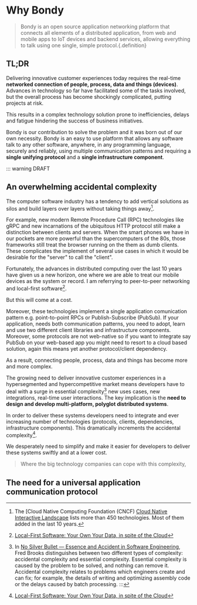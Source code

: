 # Why Bondy
> Bondy is an open source application networking platform that connects all elements of a distributed application, from web and mobile apps to IoT devices and backend services, allowing everything to talk using one single, simple protocol.{.definition}

## TL;DR
Delivering innovative customer experiences today requires the real-time **networked connection of people, process, data and things (devices)**. Advances in technology so far have facilitated some of the tasks involved, but the overall process has become shockingly complicated, putting projects at risk.

This results in a complex technology solution prone to inefficiencies, delays and fatigue hindering the success of business initiatives.

Bondy is our contribution to solve the problem and it was born out of our own necessity. Bondy is an easy to use platform that allows any software talk to any other software, anywhere, in any programming language, securely and reliably, using multiple communication patterns and requiring a **single unifying protocol** and a **single infrastructure component**.

::: warning DRAFT

## An overwhelming accidental complexity

The computer software industry has a tendency to add vertical solutions as silos and build layers over layers without taking things away[^1].

For example, new modern Remote Procedure Call (RPC) technologies like gRPC and new incarnations of the ubiquitous HTTP protocol still make a distinction between clients and servers. When the smart phones we have in our pockets are more powerful than the supercomputers of the 80s, those frameworks still treat the browser running on the them as dumb clients. These complicates the implement of several use cases in which it would be desirable for the "server" to call the "client".

Fortunately, the advances in distributed computing over the last 10 years have given us a new horizon, one where we are able to treat our mobile devices as the system or record. I am referrying to peer-to-peer networking and local-first software[^2].

But this will come at a cost.

Moreover, these technologies implement a single application comunication pattern e.g. point-to-point RPCs or Publish-Subscribe (PubSub). If your application, needs both communication patterns, you need to adopt, learn and use two different client libraries and infrastructure components. Moreover, some protocols are not web-native so if you want to integrate say PubSub on your web-based app you might need to resort to a cloud based solution, again this means yet another protocol/client dependency.

<!-- Frameworks pretend to solve this by adding yet more features, more adapters, more callbacks. Most of the time implemented using proprietary Software Development Kits (SDKs) in a specific programming language. This SDKs evolve over time and require those adapters to be rebuilt. Moreover sometimes those adapters have to be deployed within the infrastructure component, which complicates its maintenance, support and operating characteristics. -->

As a result, connecting people, process, data and things has become more and more complex.

The growing need to deliver innovative customer experiences in a hypersegmented and hypercompetitive market means developers have to deal with a surge in essential complexity[^3] new uses cases, new integrations, real-time user interactions.  The key implication is the **need to design and develop multi-platform, polyglot distributed systems**.

In order to deliver these systems developers need to integrate and ever increasing number of technologies (protocols, clients, dependencies, infrastructure components). This dramatically increments the accidental complexity[^2].

<ZoomImg src="/assets/accidental_complexity.png"/>

We desperately need to simplify and make it easier for developers to deliver these systems swiftly and at a lower cost.

> Where the big technology companies can cope with this complexity,



## The need for a universal application communication protocol


[^1]: The [Cloud Native Computing Foundation (CNCF) [Cloud Native Interactive Landscape](https://landscape.cncf.io) lists more than 450 technologies. Most of them added in the last 10 years.
[^2]: [Local-First Software: Your Own Your Data, in spite of the Cloud](https://martin.kleppmann.com/papers/local-first.pdf)
[^3]: In [No Silver Bullet — Essence and Accident in Software Engineering](https://en.wikipedia.org/wiki/No_Silver_Bullet), Fred Brooks distinguishes between two different types of complexity: accidental complexity and essential complexity. Essential complexity is caused by the problem to be solved, and nothing can remove it. Accidental complexity relates to problems which engineers create and can fix; for example, the details of writing and optimizing assembly code or the delays caused by batch processing.
:::
